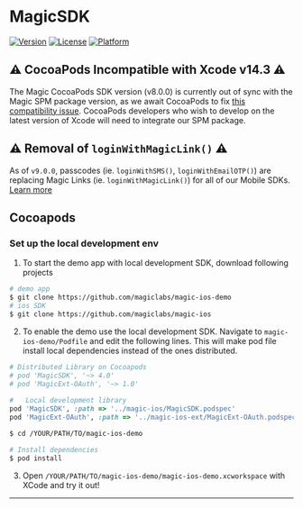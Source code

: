 # MagicSDK
[![Version](https://img.shields.io/cocoapods/v/MagicSDK.svg?style=flat)](https://cocoapods.org/pods/MagicSDK)
[![License](https://img.shields.io/cocoapods/l/MagicSDK.svg?style=flat)](https://cocoapods.org/pods/MagicSDK)
[![Platform](https://img.shields.io/cocoapods/p/MagicSDK.svg?style=flat)](https://cocoapods.org/pods/MagicSDK)

## ⚠️ CocoaPods Incompatible with Xcode v14.3  ⚠️
The Magic CocoaPods SDK version (v8.0.0) is currently out of sync with the Magic SPM package version, as we await CocoaPods to fix [this compatibility issue](https://github.com/CocoaPods/CocoaPods/issues/11839). CocoaPods developers who wish to develop on the latest version of Xcode will need to integrate our SPM package.

## ⚠️ Removal of `loginWithMagicLink()`  ⚠️
As of `v9.0.0`, passcodes (ie. `loginWithSMS()`, `loginWithEmailOTP()`) are replacing Magic Links (ie. `loginWithMagicLink()`) for all of our Mobile SDKs⁠. [Learn more](https://magic.link/docs/auth/login-methods/email/email-link-update-march-2023)

## Cocoapods

### Set up the local development env
1. To start the demo app with local development SDK, download following projects
```bash
# demo app
$ git clone https://github.com/magiclabs/magic-ios-demo
# ios SDK
$ git clone https://github.com/magiclabs/magic-ios
```

2. To enable the demo use the local development SDK. Navigate to `magic-ios-demo/Podfile` and edit the following lines.
This will make pod file install local dependencies instead of the ones distributed.

```ruby 
# Distributed Library on Cocoapods
# pod 'MagicSDK', '~> 4.0'
# pod 'MagicExt-OAuth', '~> 1.0'
    
#   Local development library
pod 'MagicSDK', :path => '../magic-ios/MagicSDK.podspec'
pod 'MagicExt-OAuth', :path => '../magic-ios-ext/MagicExt-OAuth.podspec'
```

```bash
$ cd /YOUR/PATH/TO/magic-ios-demo

# Install dependencies
$ pod install
```

3. Open `/YOUR/PATH/TO/magic-ios-demo/magic-ios-demo.xcworkspace` with XCode and try it out!

---

